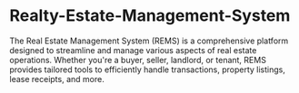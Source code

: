 # Realty-Estate-Management-System
The Real Estate Management System (REMS) is a comprehensive platform designed to streamline and manage various aspects of real estate operations. Whether you're a buyer, seller, landlord, or tenant, REMS provides tailored tools to efficiently handle transactions, property listings, lease receipts, and more.
